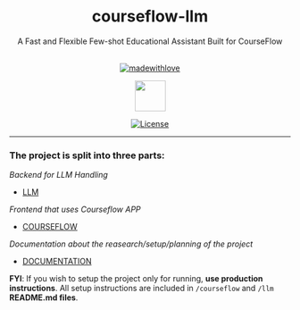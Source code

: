 <div align="center">

<h1>courseflow-llm</h1>
A Fast and Flexible Few-shot Educational Assistant Built for CourseFlow<br><br>

[![madewithlove](https://img.shields.io/badge/made_with-%E2%9D%A4-red?style=for-the-badge&labelColor=orange)](https://github.com/plutoatsea/courseflow-llm/tree/main)

<a href="https://courseflow.ca/" target="_blank"><img src='https://encrypted-tbn0.gstatic.com/images?q=tbn:ANd9GcQefhO7ftcMeSRkCLyF8MWGV8tubp5KSxuu4g&s' style="width: 55px; height: 55px;" width="55" height="55"/></a>

[![License](https://img.shields.io/badge/LICENSE-Apache-green.svg?style=for-the-badge)](https://github.com/plutoatsea/courseflow-llm/blob/main/LICENSE)

</div>

---

### The project is split into three parts:

*Backend for LLM Handling*

- [LLM](https://github.com/plutoatsea/courseflow-llm/tree/main/llm)

*Frontend that uses Courseflow APP*

- [COURSEFLOW](https://github.com/plutoatsea/courseflow-llm/tree/main/courseflow)

*Documentation about the reasearch/setup/planning of the project*

- [DOCUMENTATION](https://github.com/plutoatsea/courseflow-llm/tree/main/Documentation)

**FYI**: If you wish to setup the project only for running, **use production instructions**. All setup instructions are included in `/courseflow` and `/llm` **README.md files**.